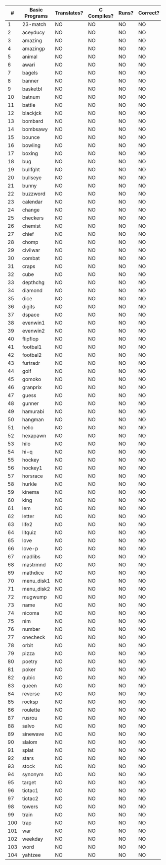 |  #  |   Basic Programs     | Translates? | C Compiles? | Runs? | Correct? |
|-----|----------------------|-------------|-------------|-------|----------|
|   1 | 23-match             |      NO     |      NO     |   NO  |    NO    |
|   2 | aceyducy             |      NO     |      NO     |   NO  |    NO    |
|   3 | amazing              |      NO     |      NO     |   NO  |    NO    |
|   4 | amazingp             |      NO     |      NO     |   NO  |    NO    |
|   5 | animal               |      NO     |      NO     |   NO  |    NO    |
|   6 | awari                |      NO     |      NO     |   NO  |    NO    |
|   7 | bagels               |      NO     |      NO     |   NO  |    NO    |
|   8 | banner               |      NO     |      NO     |   NO  |    NO    |
|   9 | basketbl             |      NO     |      NO     |   NO  |    NO    |
|  10 | batnum               |      NO     |      NO     |   NO  |    NO    |
|  11 | battle               |      NO     |      NO     |   NO  |    NO    |
|  12 | blackjck             |      NO     |      NO     |   NO  |    NO    |
|  13 | bombard              |      NO     |      NO     |   NO  |    NO    |
|  14 | bombsawy             |      NO     |      NO     |   NO  |    NO    |
|  15 | bounce               |      NO     |      NO     |   NO  |    NO    |
|  16 | bowling              |      NO     |      NO     |   NO  |    NO    |
|  17 | boxing               |      NO     |      NO     |   NO  |    NO    |
|  18 | bug                  |      NO     |      NO     |   NO  |    NO    |
|  19 | bullfght             |      NO     |      NO     |   NO  |    NO    |
|  20 | bullseye             |      NO     |      NO     |   NO  |    NO    |
|  21 | bunny                |      NO     |      NO     |   NO  |    NO    |
|  22 | buzzword             |      NO     |      NO     |   NO  |    NO    |
|  23 | calendar             |      NO     |      NO     |   NO  |    NO    |
|  24 | change               |      NO     |      NO     |   NO  |    NO    |
|  25 | checkers             |      NO     |      NO     |   NO  |    NO    |
|  26 | chemist              |      NO     |      NO     |   NO  |    NO    |
|  27 | chief                |      NO     |      NO     |   NO  |    NO    |
|  28 | chomp                |      NO     |      NO     |   NO  |    NO    |
|  29 | civilwar             |      NO     |      NO     |   NO  |    NO    |
|  30 | combat               |      NO     |      NO     |   NO  |    NO    |
|  31 | craps                |      NO     |      NO     |   NO  |    NO    |
|  32 | cube                 |      NO     |      NO     |   NO  |    NO    |
|  33 | depthchg             |      NO     |      NO     |   NO  |    NO    |
|  34 | diamond              |      NO     |      NO     |   NO  |    NO    |
|  35 | dice                 |      NO     |      NO     |   NO  |    NO    |
|  36 | digits               |      NO     |      NO     |   NO  |    NO    |
|  37 | dspace               |      NO     |      NO     |   NO  |    NO    |
|  38 | evenwin1             |      NO     |      NO     |   NO  |    NO    |
|  39 | evenwin2             |      NO     |      NO     |   NO  |    NO    |
|  40 | flipflop             |      NO     |      NO     |   NO  |    NO    |
|  41 | footbal1             |      NO     |      NO     |   NO  |    NO    |
|  42 | footbal2             |      NO     |      NO     |   NO  |    NO    |
|  43 | furtradr             |      NO     |      NO     |   NO  |    NO    |
|  44 | golf                 |      NO     |      NO     |   NO  |    NO    |
|  45 | gomoko               |      NO     |      NO     |   NO  |    NO    |
|  46 | granprix             |      NO     |      NO     |   NO  |    NO    |
|  47 | guess                |      NO     |      NO     |   NO  |    NO    |
|  48 | gunner               |      NO     |      NO     |   NO  |    NO    |
|  49 | hamurabi             |      NO     |      NO     |   NO  |    NO    |
|  50 | hangman              |      NO     |      NO     |   NO  |    NO    |
|  51 | hello                |      NO     |      NO     |   NO  |    NO    |
|  52 | hexapawn             |      NO     |      NO     |   NO  |    NO    |
|  53 | hilo                 |      NO     |      NO     |   NO  |    NO    |
|  54 | hi-q                 |      NO     |      NO     |   NO  |    NO    |
|  55 | hockey               |      NO     |      NO     |   NO  |    NO    |
|  56 | hockey1              |      NO     |      NO     |   NO  |    NO    |
|  57 | horsrace             |      NO     |      NO     |   NO  |    NO    |
|  58 | hurkle               |      NO     |      NO     |   NO  |    NO    |
|  59 | kinema               |      NO     |      NO     |   NO  |    NO    |
|  60 | king                 |      NO     |      NO     |   NO  |    NO    |
|  61 | lem                  |      NO     |      NO     |   NO  |    NO    |
|  62 | letter               |      NO     |      NO     |   NO  |    NO    |
|  63 | life2                |      NO     |      NO     |   NO  |    NO    |
|  64 | litquiz              |      NO     |      NO     |   NO  |    NO    |
|  65 | love                 |      NO     |      NO     |   NO  |    NO    |
|  66 | love-p               |      NO     |      NO     |   NO  |    NO    |
|  67 | madlibs              |      NO     |      NO     |   NO  |    NO    |
|  68 | mastrmnd             |      NO     |      NO     |   NO  |    NO    |
|  69 | mathdice             |      NO     |      NO     |   NO  |    NO    |
|  70 | menu_disk1           |      NO     |      NO     |   NO  |    NO    |
|  71 | menu_disk2           |      NO     |      NO     |   NO  |    NO    |
|  72 | mugwump              |      NO     |      NO     |   NO  |    NO    |
|  73 | name                 |      NO     |      NO     |   NO  |    NO    |
|  74 | nicoma               |      NO     |      NO     |   NO  |    NO    |
|  75 | nim                  |      NO     |      NO     |   NO  |    NO    |
|  76 | number               |      NO     |      NO     |   NO  |    NO    |
|  77 | onecheck             |      NO     |      NO     |   NO  |    NO    |
|  78 | orbit                |      NO     |      NO     |   NO  |    NO    |
|  79 | pizza                |      NO     |      NO     |   NO  |    NO    |
|  80 | poetry               |      NO     |      NO     |   NO  |    NO    |
|  81 | poker                |      NO     |      NO     |   NO  |    NO    |
|  82 | qubic                |      NO     |      NO     |   NO  |    NO    |
|  83 | queen                |      NO     |      NO     |   NO  |    NO    |
|  84 | reverse              |      NO     |      NO     |   NO  |    NO    |
|  85 | rocksp               |      NO     |      NO     |   NO  |    NO    |
|  86 | roulette             |      NO     |      NO     |   NO  |    NO    |
|  87 | rusrou               |      NO     |      NO     |   NO  |    NO    |
|  88 | salvo                |      NO     |      NO     |   NO  |    NO    |
|  89 | sinewave             |      NO     |      NO     |   NO  |    NO    |
|  90 | slalom               |      NO     |      NO     |   NO  |    NO    |
|  91 | splat                |      NO     |      NO     |   NO  |    NO    |
|  92 | stars                |      NO     |      NO     |   NO  |    NO    |
|  93 | stock                |      NO     |      NO     |   NO  |    NO    |
|  94 | synonym              |      NO     |      NO     |   NO  |    NO    |
|  95 | target               |      NO     |      NO     |   NO  |    NO    |
|  96 | tictac1              |      NO     |      NO     |   NO  |    NO    |
|  97 | tictac2              |      NO     |      NO     |   NO  |    NO    |
|  98 | towers               |      NO     |      NO     |   NO  |    NO    |
|  99 | train                |      NO     |      NO     |   NO  |    NO    |
| 100 | trap                 |      NO     |      NO     |   NO  |    NO    |
| 101 | war                  |      NO     |      NO     |   NO  |    NO    |
| 102 | weekday              |      NO     |      NO     |   NO  |    NO    |
| 103 | word                 |      NO     |      NO     |   NO  |    NO    |
| 104 | yahtzee              |      NO     |      NO     |   NO  |    NO    |
